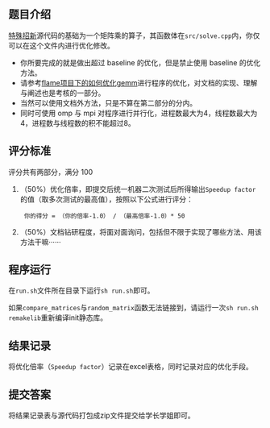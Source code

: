 ## 题目介绍
[特殊招新](https://github.com/YRemmmm/SRQ)源代码的基础为一个矩阵乘的算子，其函数体在`src/solve.cpp`内，你仅可以在这个文件内进行优化修改。

+ 你所要完成的就是做出超过 baseline 的优化，但是禁止使用 baseline 的优化方法。
+ 请参考[flame项目下的如何优化gemm](https://github.com/flame/how-to-optimize-gemm/wiki)进行程序的优化，对文档的实现、理解与阐述也是考核的一部分。
+ 当然可以使用文档外方法，只是不算在第二部分的分内。
+ 同时可使用 omp 与 mpi 对程序进行并行化，进程数最大为4，线程数最大为4，进程数与线程数的积不能超过8。

## 评分标准

评分共有两部分，满分 100

1. （50%）优化倍率，即提交后统一机器二次测试后所得输出`Speedup factor`的值（取多次测试的最高值），按照以下公式进行评分：

        你的得分 = （你的倍率-1.0） / （最高倍率-1.0）* 50

3. （50%）文档钻研程度，将面对面询问，包括但不限于实现了哪些方法、用该方法干嘛······

## 程序运行
在`run.sh`文件所在目录下运行`sh run.sh`即可。

如果`compare_matrices`与`random_matrix`函数无法链接到，请运行一次`sh run.sh remakelib`重新编译init静态库。

## 结果记录
将优化倍率（`Speedup factor`）记录在excel表格，同时记录对应的优化手段。

## 提交答案
将结果记录表与源代码打包成zip文件提交给学长学姐即可。
